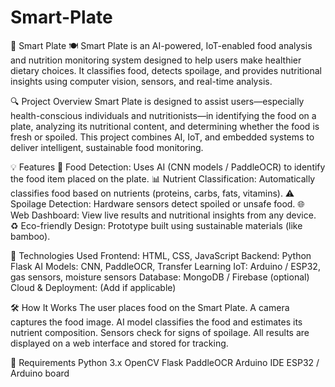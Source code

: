 # Smart-Plate

🥗 Smart Plate 🍽️
Smart Plate is an AI-powered, IoT-enabled food analysis and nutrition monitoring system designed to help users make healthier dietary choices. It classifies food, detects spoilage, and provides nutritional insights using computer vision, sensors, and real-time analysis.

🔍 Project Overview
Smart Plate is designed to assist users—especially health-conscious individuals and nutritionists—in identifying the food on a plate, analyzing its nutritional content, and determining whether the food is fresh or spoiled. This project combines AI, IoT, and embedded systems to deliver intelligent, sustainable food monitoring.

💡 Features
🍱 Food Detection: Uses AI (CNN models / PaddleOCR) to identify the food item placed on the plate.
📊 Nutrient Classification: Automatically classifies food based on nutrients (proteins, carbs, fats, vitamins).
⚠️ Spoilage Detection: Hardware sensors detect spoiled or unsafe food.
🌐 Web Dashboard: View live results and nutritional insights from any device.
♻️ Eco-friendly Design: Prototype built using sustainable materials (like bamboo).

🧠 Technologies Used
Frontend: HTML, CSS, JavaScript
Backend: Python Flask
AI Models: CNN, PaddleOCR, Transfer Learning
IoT: Arduino / ESP32, gas sensors, moisture sensors
Database: MongoDB / Firebase (optional)
Cloud & Deployment: (Add if applicable)

🛠️ How It Works
The user places food on the Smart Plate.
A camera captures the food image.
AI model classifies the food and estimates its nutrient composition.
Sensors check for signs of spoilage.
All results are displayed on a web interface and stored for tracking.

🔧 Requirements
Python 3.x
OpenCV
Flask
PaddleOCR
Arduino IDE
ESP32 / Arduino board
